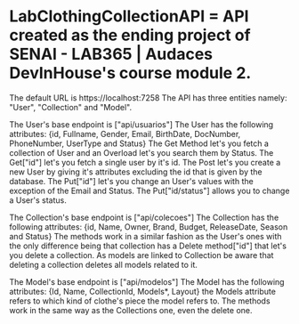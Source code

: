 # LabClothingCollectionAPI = API created as the ending project of SENAI - LAB365 | Audaces DevInHouse's course module 2.

The default URL is https://localhost:7258
The API has three entities namely: "User", "Collection" and "Model".

The User's base endpoint is ["api/usuarios"]
The User has the following attributes: {id, Fullname, Gender, Email, BirthDate, DocNumber, PhoneNumber, UserType and Status}
The Get Method let's you fetch a collection of User and an Overload let's you search them by Status.
The Get["id"] let's you fetch a single user by it's id.
The Post let's you create a new User by giving it's attributes excluding the id that is given by the database.
The Put["id"] let's you change an User's values with the exception of the Email and Status.
The Put["id/status"] allows you to change a User's status.

The Collection's base endpoint is ["api/colecoes"]
The Collection has the following attributes: {id, Name, Owner, Brand, Budget, ReleaseDate, Season and Status}
The methods work in a similar fashion as the User's ones with the only difference being that collection has a 
Delete method["id"] that let's you delete a collection. As models are linked to Collection be aware that deleting a collection
deletes all models related to it.

The Model's base endpoint is ["api/modelos"]
The Model has the following attributes: {Id, Name, CollectionId, Models*, Layout} the Models attribute refers to which
kind of clothe's piece the model refers to.
The methods work in the same way as the Collections one, even the delete one.
